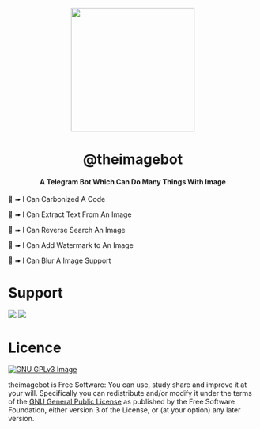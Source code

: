 <p align="center"><a href="https://telegram.org/"><img src="https://telegram.org/img/t_logo.svg?1" width="250"></a></p> 
<h1 align="center"><a herf="t.me/theimagebot">@theimagebot</a></h1>

<h4 align="center">A Telegram Bot Which Can Do Many Things With Image</h4>

<p>💫 ➠ I Can Carbonized A Code </p>
<p>💫 ➠ I Can Extract Text From An Image</p>
<p>💫 ➠ I Can Reverse Search An Image</p>
<p>💫 ➠ I Can Add Watermark to An Image</p>
<p>💫 ➠ I Can Blur A Image Support</p>

# Support

<a href="https://t.me/theostrich"><img src="https://img.shields.io/badge/Join-Telegram%20Channel-red.svg?logo=Telegram"></a>
<a href="https://t.me/ostrichdiscussion"><img src="https://img.shields.io/badge/Join-Telegram%20Group-blue.svg?logo=telegram"></a>

# Licence
[![GNU GPLv3 Image](https://www.gnu.org/graphics/gplv3-127x51.png)](http://www.gnu.org/licenses/gpl-3.0.en.html)  

theimagebot is Free Software: You can use, study share and improve it at your
will. Specifically you can redistribute and/or modify it under the terms of the
[GNU General Public License](https://www.gnu.org/licenses/gpl.html) as
published by the Free Software Foundation, either version 3 of the License, or
(at your option) any later version. 
